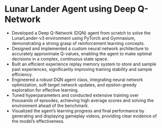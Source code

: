 # Lunar Lander Agent using Deep Q-Network

- Developed a Deep Q-Network (DQN) agent from scratch to solve the LunarLander-v3 environment using PyTorch and Gymnasium, demonstrating a strong grasp of reinforcement learning concepts.
- Designed and implemented a custom neural network architecture to accurately approximate Q-values, enabling the agent to make optimal decisions in a complex, continuous state space.
- Built an efficient experience replay memory system to store and sample past experiences, significantly improving training stability and sample efficiency.
- Engineered a robust DQN agent class, integrating neural network optimization, soft target network updates, and epsilon-greedy exploration for effective learning.
- Tuned hyperparameters and conducted extensive training over thousands of episodes, achieving high average scores and solving the environment ahead of the benchmark.
- Visualized the agent’s learning progress and final performance by generating and displaying gameplay videos, providing clear evidence of the model’s effectiveness.
